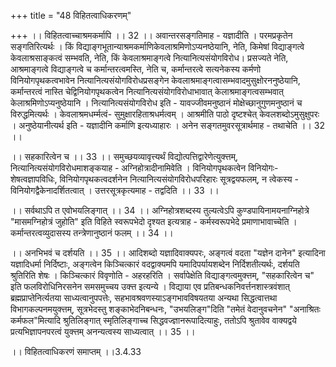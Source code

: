 +++
title = "48 विहितत्वाधिकरणम्"

+++
।। विहितत्वाच्चाश्रमकर्मापि ।। 32 ।। अवान्तरसङ्गतिमाह - यज्ञादीति । परमप्रकृतेन सङ्गतिरित्यर्थः । किं विद्याङ्गभूतान्याश्रमकर्माणिकेवलाश्रमिणोऽप्यनष्ठेयानि, नेति, किमेषां विद्याङ्गत्वे केवलाश्रसाङ्कत्वं सम्भवति, नेति, किं केवलाश्रमाङ्गत्वे नित्यानित्यसंयोगविरोध। प्रसज्यते नेति, आश्रमाङ्गत्वे विद्याङ्गत्वे च कर्मान्तरत्वमस्ति, नेति च, कर्मान्तरत्वे सत्यनेकस्य कर्मणो विनियोगपृथकत्वभावेन नित्यानित्यसंयोगविरोधप्रसङ्गेन केवलाश्रमाङ्गत्वासम्भवादमुसुक्षोरननुष्ठेयानि, कर्मान्तरत्वं नास्ति चेद्विनियोगपृथकत्वेन नित्यानित्यसंयोगविरोधाभावात् केलाश्रमाङ्गत्वसम्भवात् केलाश्रमिणोऽप्यनुष्ठेयानि । नित्यानित्यसंयोगविरोध इति - यावज्जीवमनुष्ठानं मोक्षेच्छानुगुणमनुष्ठानं च विरुद्धमित्यर्थः । केवलाश्रमधर्म्मत्वं- सुमुक्षारहिताश्रधर्मत्वम् । आश्रमीति पाठो दृष्टश्चेत् केवलशब्दोऽमुसुक्षुपरः । अनुष्ठेयानीत्यर्थ इति - यज्ञादीनि कर्माणि इत्यध्याहारः । अनेन सङ्गतमुवरसूत्रार्थमाह - तथाचेति ।। 32 ।।

।। सहकारित्वेन च ।। 33 ।। समुच्छयव्यावृत्त्यर्थं विद्योत्पत्तिद्वारेणेत्युक्त्तम्, नित्यानित्यसंयोगविरोधमाशङ्कयाह - अग्निहोत्रादीनामिवेति । विनियोगपृथकत्वेन विनियोगः- शेषत्वज्ञापविधिः, विनियोगपृथकत्वदर्शनेन नित्यानित्यसंयोगविरोधपरिहारः सूत्रद्वयफलम्, न त्वेकस्य - विनियोगद्वैकेनादर्शितत्वात् । उत्तरसूत्रकृत्यमाह - तद्वदिति ।। 33 ।।

।। सर्वथाऽपि त एवोभयलिङ्गात् ।। 34 ।। अग्निहोत्रशब्दस्य तुल्यत्वेऽपि कुण्डपायिनामयनाग्निहोत्रे "मासमग्निहोत्रं जुहोति" इति विहिते स्वरूपभेदो दृश्यत इत्यत्राह - कर्मस्वरूपभेदे प्रमाणाभावाच्चेति । कर्मान्तरत्वव्युदासस्य तन्त्रेणानुष्ठानं फलम् ।। 34 ।।

।। अनभिभवं च दर्शयति ।। 35 ।। आदिशब्दो यज्ञादिवाक्यपरः, अङ्गत्वं वदता "यज्ञेन दानेन" इत्यादिना यज्ञादिधर्मा निर्दिष्टाः, अङ्गत्वेन किञ्चित्कारं वदद्वाक्यमपि यमादिपर्यायशब्देन निर्दिशतीत्यर्थः, दर्शयति श्रुतिरिति शेषः । किञ्चित्कारं विवृणोति - अहरहरिति । सर्वापेक्षेति विद्याङ्गत्वमुक्त्तम्, "सहकारित्वेन च" इति फलविरोधिनिरसनेन समसमुच्चय उक्त्त इत्यन्ये । विद्याया एव प्रतिबन्धकनिवर्त्तनशास्त्रवंशात् ब्रह्मप्राप्तेनिर्त्यतया साध्यत्वानुपपत्तेः, सहभावश्रवणस्याऽङ्गभावविषयतया अन्यथा सिद्धत्वात्तथा विभागकल्पनमयुक्त्तम्, सूत्रभेदस्तु शङ्काभेदनिबन्धनः, "उभयलिङ्ग"दिति "तमेतं वेदानुवचनेन" "अनाश्रितः कर्मफल"मित्यादि श्रुतिलिङ्गात् स्मृतिलिङ्गाच्च सिद्धवज्ज्ञानरूपादित्याहुः, ततोऽपि श्रुतावेव वाक्यद्वये प्रत्यभिज्ञापनपरत्वं युक्त्तम् अनन्यत्वस्य साध्यत्वात् ।। 35 ।।

।। विहितत्वाधिकरणं समाप्तम् ।।3.4.33

